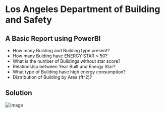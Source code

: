 # Los Angeles Department of Building and Safety
## A Basic Report using PowerBI
- How many Building and Building type present?
- How many Bulding have ENERGY STAR < 50?
- What is the number of Buildings without star score?
- Relationship between Year Built and Energy Star?
- What type of Building have high energy consumption?
- Distribution of Building by Area (ft^2)?
## Solution
![image](https://user-images.githubusercontent.com/67474818/118409897-46981680-b6aa-11eb-9b21-afc6ef109394.png)
